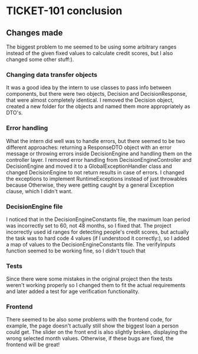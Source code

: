 # TICKET-101 conclusion
## Changes made
The biggest problem to me seemed to be using some arbitrary ranges instead of the given fixed values to calculate credit scores, 
but I also changed some other stuff:).

### Changing data transfer objects
It was a good idea by the intern to use classes to pass info between 
components, but there were two objects, Decision and DecisionResponse, that were almost completely identical.
I removed the Decision object, created a new folder for the objects and named them more appropriately as DTO's.

### Error handling
What the intern did well was to handle errors, but there seemed to be two different approaches:
returning a ResponseDTO object with an error message or throwing errors inside DecisionEngine and handling them on the controller layer.
I removed error handling from DecisionEngineController and DecisionEngine and moved 
it to a GlobalExceptionHandler class and changed DecisionEngine to not return results in case of errors.
I changed the exceptions to implement RuntimeExceptions instead of just throwables because
Otherwise, they were getting caught by a general Exception clause, which I didn't want.

### DecisionEngine file
I noticed that in the DecisionEngineConstants file, the maximum loan period was incorrectly set to 60, not 48 months, so I fixed that.
The project incorrectly used id ranges for detecting people's credit scores,
but actually the task was to hard code 4 values (if I understood it correctly:), so I added a map of values to the DecisionEngineConstants file.
The verifyInputs function seemed to be working fine, so I didn't touch that

### Tests
Since there were some mistakes in the original project then the tests weren't working properly
so I changed them to fit the actual requirements and later added a test for age verification functionality.


### Frontend
There seemed to be also some problems with the frontend code,
for example, the page doesn't actually still show the biggest loan a person could get.
The slider on the front end is also slightly broken, displaying the wrong selected month values.
Otherwise, if these bugs are fixed, the frontend will be great!
